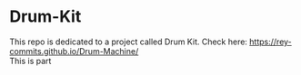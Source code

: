 # Drum-Kit
This repo is dedicated to a project called Drum Kit.
Check here: https://rey-commits.github.io/Drum-Machine/ <br>
This is part
 
